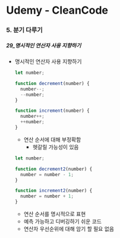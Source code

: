 # Udemy - CleanCode

### 5. 분기 다루기

##### 29_명시적인 연산자 사용 지향하기



* 명시적인 연산자 사용 지향하기

  ```javascript
  let number;
  
  function decrement(number) {
    number--;
    --number;
  }
  
  function increment(number) {
    number++;
    ++number;
  }
  ```
  
  * 연산 순서에 대해 부정확함
    * 헷갈릴 가능성이 있음
  
  
  
  
  ```javascript
  let number;
  
  function decrement2(number) {
    number = number - 1;
  }
  
  function increment2(number) {
    number = number + 1;
  }
  ```
  
  * 연산 순서를 명시적으로 표현
  * 예측 가능하고 디버깅하기 쉬운 코드
  * 연산자 우선순위에 대해 암기 할 필요 없음
